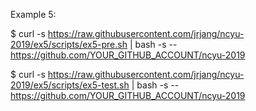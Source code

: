 Example 5:

$ curl -s https://raw.githubusercontent.com/jrjang/ncyu-2019/ex5/scripts/ex5-pre.sh | bash -s -- https://github.com/YOUR_GITHUB_ACCOUNT/ncyu-2019

$ curl -s https://raw.githubusercontent.com/jrjang/ncyu-2019/ex5/scripts/ex5-test.sh | bash -s -- https://github.com/YOUR_GITHUB_ACCOUNT/ncyu-2019
